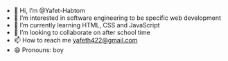 - 👋 Hi, I’m @Yafet-Habtom
- 👀 I’m interested in software engineering to be specific web development 
- 🌱 I’m currently learning HTML, CSS and JavaScript 
- 💞️ I’m looking to collaborate on after school time 
- 📫 How to reach me yafeth422@gmail.com
- 😄 Pronouns: boy
  

<!---
Yafet-Habtom/Yafet-Habtom is a ✨ special ✨ repository because its `README.md` (this file) appears on your GitHub profile.
You can click the Preview link to take a look at your changes.
--->
